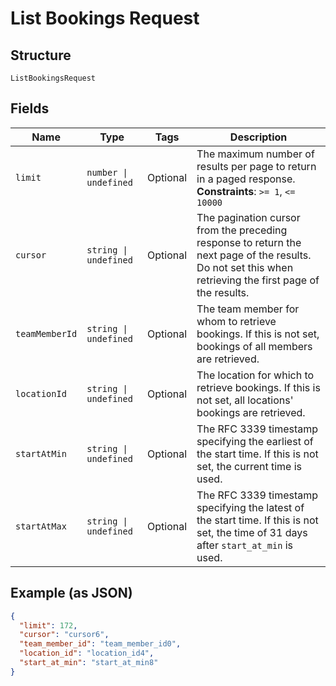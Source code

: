 
# List Bookings Request

## Structure

`ListBookingsRequest`

## Fields

| Name | Type | Tags | Description |
|  --- | --- | --- | --- |
| `limit` | `number \| undefined` | Optional | The maximum number of results per page to return in a paged response.<br>**Constraints**: `>= 1`, `<= 10000` |
| `cursor` | `string \| undefined` | Optional | The pagination cursor from the preceding response to return the next page of the results. Do not set this when retrieving the first page of the results. |
| `teamMemberId` | `string \| undefined` | Optional | The team member for whom to retrieve bookings. If this is not set, bookings of all members are retrieved. |
| `locationId` | `string \| undefined` | Optional | The location for which to retrieve bookings. If this is not set, all locations' bookings are retrieved. |
| `startAtMin` | `string \| undefined` | Optional | The RFC 3339 timestamp specifying the earliest of the start time. If this is not set, the current time is used. |
| `startAtMax` | `string \| undefined` | Optional | The RFC 3339 timestamp specifying the latest of the start time. If this is not set, the time of 31 days after `start_at_min` is used. |

## Example (as JSON)

```json
{
  "limit": 172,
  "cursor": "cursor6",
  "team_member_id": "team_member_id0",
  "location_id": "location_id4",
  "start_at_min": "start_at_min8"
}
```

